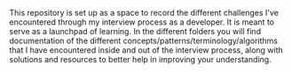 This repository is set up as a space to record the different challenges I've encountered through my interview process as a developer. It is meant to serve as a launchpad of learning. In the different folders you will find documentation of the different concepts/patterns/terminology/algorithms that I have encountered inside and out of the interview process, along with solutions and resources to better help in improving your understanding.
